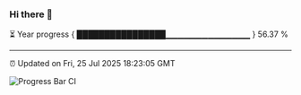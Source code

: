### Hi there 👋

⏳ Year progress { ████████████████▁▁▁▁▁▁▁▁▁▁▁▁▁▁ } 56.37 %

---

⏰ Updated on Fri, 25 Jul 2025 18:23:05 GMT

![Progress Bar CI](https://github.com/liununu/liununu/workflows/Progress%20Bar%20CI/badge.svg)
